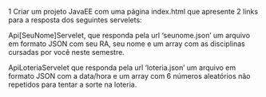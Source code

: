 1 Criar um projeto JavaEE com uma página index.html que apresente 2 links para a resposta dos seguintes servelets:

Api[SeuNome]Servelet, que responda pela url ‘seunome.json’ um arquivo em formato JSON com seu RA, seu nome e um array com as disciplinas cursadas por você neste semestre.

ApiLoteriaServelet que responda pela url ‘loteria.json’ um arquivo em formato JSON com a data/hora e um array com 6 números aleatórios não repetidos para tentar a sorte na loteria.
